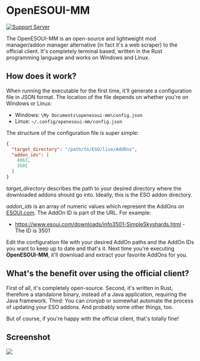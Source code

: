 # OpenESOUI-MM
[![Support Server](https://img.shields.io/discord/409050120894545920?color=%23ef5600&label=DISCORD&style=for-the-badge)](https://discord.gg/YP4eNUF)

The OpenESOUI-MM is an open-source and lightweight mod manager/addon manager alternative (in fact it's a web scraper) to the official client.
It's completely terminal based, written in the Rust programming language and works on Windows and Linux.

## How does it work?
When running the executable for the first time, it'll generate a configuration file in JSON format. The location of the file depends on whether you're on Windows or Linux:
- Windows: `\My Documents\openesoui-mm\config.json`
- Linux: `~/.config/openesoui-mm/config.json`

The structure of the configuration file is super simple:
```json
{
  "target_directory": "/path/to/ESO/live/AddOns",
  "addon_ids": [
    4063,
    3501
  ]
}
```
*target_directory* describes the path to your desired directory where the downloaded addons should go into. Ideally, this is the ESO addon directory.

*addon_ids* is an array of numeric values which represent the AddOns on [ESOUI.com](https://www.esoui.com). The AddOn ID is part of the URL. For example:
- https://www.esoui.com/downloads/info3501-SimpleSkyshards.html - The ID is 3501

Edit the configuration file with your desired AddOn paths and the AddOn IDs you want to keep up to date and that's it. Next time you're executing **OpenESOUI-MM**, it'll download and extract your favorite AddOns for you.

## What's the benefit over using the official client?
First of all, it's completely open-source. Second, it's written in Rust, therefore a standalone binary, instead of a Java application, requiring the Java framework. Third: You can *cronjob* or somewhat automate the process of updating your ESO addons. And probably some other things, too.

But of course, if you're happy with the official client, that's totally fine!

## Screenshot
![](https://i.imgur.com/MKfSSPD.png)
